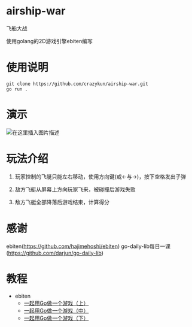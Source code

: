 # airship-war

飞船大战

使用golang的2D游戏引擎ebiten编写

# 使用说明
```
git clone https://github.com/crazykun/airship-war.git
go run .
```

# 演示
![在这里插入图片描述](https://raw.githubusercontent.com/crazykun/airship-war/main/images/play.gif)

# 玩法介绍
1. 玩家控制的飞艇只能左右移动，使用方向键(或←与→)，按下空格发出子弹

2. 敌方飞艇从屏幕上方向玩家飞来，被碰撞后游戏失败

3. 敌方飞艇全部降落后游戏结束，计算得分

# 感谢
ebiten(https://github.com/hajimehoshi/ebiten)
go-daily-lib每日一课(https://github.com/darjun/go-daily-lib)

# 教程
* ebiten
  * [一起用Go做一个游戏（上）](https://darjun.github.io/2022/11/15/godailylib/ebiten1/)
  * [一起用Go做一个游戏（中）](https://darjun.github.io/2022/11/18/godailylib/ebiten2/)
  * [一起用Go做一个游戏（下）](https://darjun.github.io/2022/11/23/godailylib/ebiten2/)
